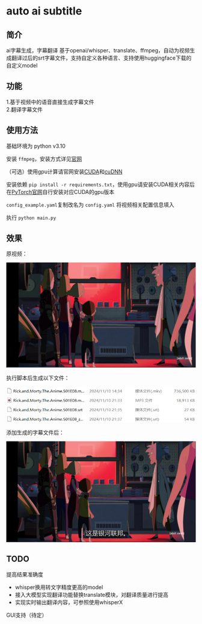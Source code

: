 # auto ai subtitle

## 简介
ai字幕生成，字幕翻译 基于openai/whisper、translate、ffmpeg，自动为视频生成翻译过后的srt字幕文件，支持自定义各种语言、支持使用huggingface下载的自定义model

## 功能
1.基于视频中的语音直接生成字幕文件  
2.翻译字幕文件

## 使用方法
基础环境为 python v3.10

安装 `ffmpeg`，安装方式详见[官网](https://ffmpeg.org/download.html)

（可选）使用gpu计算请官网安装[CUDA](https://developer.nvidia.com/cuda-downloads)和[cuDNN](https://developer.nvidia.com/cudnn-downloads)

安装依赖 `pip install -r requirements.txt`，使用gpu请安装CUDA相关内容后在[PyTorch官网](https://pytorch.org/get-started/locally/)自行安装对应CUDA的gpu版本

`config_example.yaml`复制改名为 `config.yaml` 将视频相关配置信息填入 

执行 `python main.py`

## 效果
原视频：

![without_subtitle.png](without_subtitle.png)

执行脚本后生成以下文件：

![list.png](list.png)

添加生成的字幕文件后：

![with_subtitle.png](with_subtitle.png)

## TODO
提高结果准确度
 - whisper换用转文字精度更高的model
 - 接入大模型实现翻译功能替换translate模块，对翻译质量进行提高
 - 实现实时输出翻译内容，可参照使用whisperX

GUI支持（待定）
